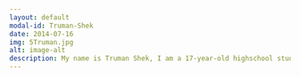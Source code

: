 ```yaml
---
layout: default
modal-id: Truman-Shek
date: 2014-07-16
img: 5Truman.jpg
alt: image-alt
description: My name is Truman Shek, I am a 17-year-old highschool student. Growing up, I often visited my grandparents, where I witnessed the love and care they provided for me. Inspired by their dedication, I wanted to ensure that seniors receive the care they truly deserve. Through my involvement with Golden Reach, I’ve been able to foster companionship and support within the senior community. This experience has allowed me to bridge the gap between generations, connecting youth with older adults in meaningful ways.
---
```

